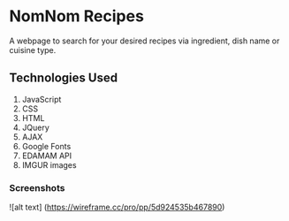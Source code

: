 # NomNom Recipes
A webpage to search for your desired recipes via ingredient, dish name or cuisine type. 

## Technologies Used
1. JavaScript
2. CSS
3. HTML
4. JQuery
5. AJAX
6. Google Fonts
7. EDAMAM API
8. IMGUR images

### Screenshots
![alt text] (https://wireframe.cc/pro/pp/5d924535b467890)